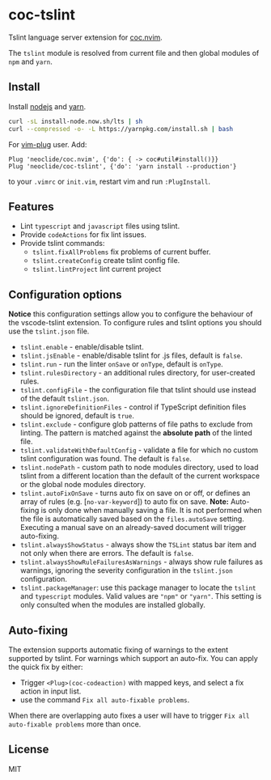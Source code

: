 # coc-tslint

Tslint language server extension for [coc.nvim](https://github.com/neoclide/coc.nvim).

The `tslint` module is resolved from current file and then global modules of `npm` and `yarn`.

## Install

Install [nodejs](https://nodejs.org/en/download/) and [yarn](https://yarnpkg.com/en/docs/install).

``` sh
curl -sL install-node.now.sh/lts | sh
curl --compressed -o- -L https://yarnpkg.com/install.sh | bash
```

For [vim-plug](https://github.com/junegunn/vim-plug) user. Add:

``` vim
Plug 'neoclide/coc.nvim', {'do': { -> coc#util#install()}}
Plug 'neoclide/coc-tslint', {'do': 'yarn install --production'}
```

to your `.vimrc` or `init.vim`, restart vim and run `:PlugInstall`.

## Features

* Lint `typescript` and `javascript` files using tslint.
* Provide `codeActions` for fix lint issues.
* Provide tslint commands:
  * `tslint.fixAllProblems` fix problems of current buffer.
  * `tslint.createConfig` create tslint config file.
  * `tslint.lintProject` lint current project


## Configuration options

**Notice** this configuration settings allow you to configure the behaviour of the vscode-tslint extension. To configure rules and tslint options you should use the `tslint.json` file.

- `tslint.enable` - enable/disable tslint.
- `tslint.jsEnable` - enable/disable tslint for .js files, default is `false`.
- `tslint.run` - run the linter `onSave` or `onType`, default is `onType`.
- `tslint.rulesDirectory` - an additional rules directory, for user-created rules.
- `tslint.configFile` - the configuration file that tslint should use instead of the default `tslint.json`.
- `tslint.ignoreDefinitionFiles` - control if TypeScript definition files should be ignored, default is `true`.
- `tslint.exclude` - configure glob patterns of file paths to exclude from linting. The pattern is matched against the **absolute path** of the linted file.
- `tslint.validateWithDefaultConfig` - validate a file for which no custom tslint configuration was found. The default is `false`.
- `tslint.nodePath` - custom path to node modules directory, used to load tslint from a different location than the default of the current workspace or the global node modules directory.
- `tslint.autoFixOnSave` -  turns auto fix on save on or off, or defines an array of rules (e.g. [`no-var-keyword`]) to auto fix on save. **Note:** Auto-fixing is only done when manually saving a file. It is not performed when the file is automatically saved based on the `files.autoSave` setting. Executing a manual save on an already-saved document will trigger auto-fixing.
- `tslint.alwaysShowStatus` - always show the `TSLint` status bar item and not only when there are errors. The default is `false`.
- `tslint.alwaysShowRuleFailuresAsWarnings` - always show rule failures as warnings, ignoring the severity configuration in the `tslint.json` configuration.
- `tslint.packageManager`: use this package manager to locate the `tslint` and `typescript` modules. Valid values are `"npm"` or `"yarn"`. This setting is only consulted when the modules are installed globally.

## Auto-fixing

The extension supports automatic fixing of warnings to the extent supported by tslint. For warnings which support an auto-fix. You can apply the quick fix by either:

- Trigger `<Plug>(coc-codeaction)` with mapped keys, and select a fix action in input list.
- use the command `Fix all auto-fixable problems`.

When there are overlapping auto fixes a user will have to trigger `Fix all auto-fixable problems` more than once.


## License

MIT
